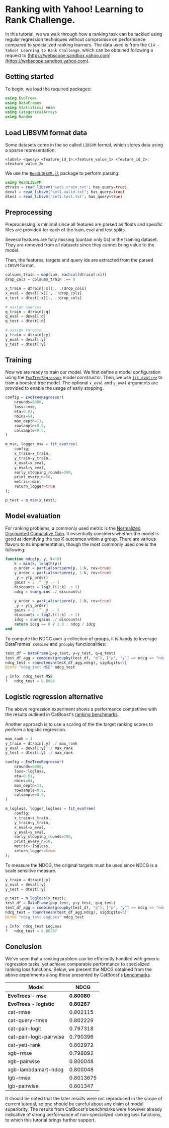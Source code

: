 # Ranking with Yahoo! Learning to Rank Challenge. 

In this tutorial, we we walk through how a ranking task can be tackled using regular regression techniques without compromise on performance compared to specialized ranking learners. 
The data used is from the `C14 - Yahoo! Learning to Rank Challenge`, which can be obtained following a request to [https://webscope.sandbox.yahoo.com](https://webscope.sandbox.yahoo.com).

## Getting started

To begin, we load the required packages:

```julia
using EvoTrees
using DataFrames
using Statistics: mean
using CategoricalArrays
using Random
```

## Load LIBSVM format data

Some datasets come in the so called `LIBSVM` format, which stores data using a sparse representation: 

```
<label> <query> <feature_id_1>:<feature_value_1> <feature_id_2>:<feature_value_2>
```

We use the [`ReadLIBSVM.jl`](https://github.com/jeremiedb/ReadLIBSVM.jl) package to perform parsing: 

```julia
using ReadLIBSVM
dtrain = read_libsvm("set1.train.txt"; has_query=true)
deval = read_libsvm("set1.valid.txt"; has_query=true)
dtest = read_libsvm("set1.test.txt"; has_query=true)
```

## Preprocessing

Preprocessing is minimal since all features are parsed as floats and specific files are provided for each of the train, eval and test splits. 

Several features are fully missing (contain only 0s) in the training dataset. They are removed from all datasets since they cannot bring value to the model.

Then, the features, targets and query ids are extracted from the parsed `LIBSVM` format. 

```julia
colsums_train = map(sum, eachcol(dtrain[:x]))
drop_cols = colsums_train .== 0

x_train = dtrain[:x][:, .!drop_cols]
x_eval = deval[:x][:, .!drop_cols]
x_test = dtest[:x][:, .!drop_cols]

# assign queries
q_train = dtrain[:q]
q_eval = deval[:q]
q_test = dtest[:q]

# assign targets
y_train = dtrain[:y]
y_eval = deval[:y]
y_test = dtest[:y]
```

## Training

Now we are ready to train our model. We first define a model configuration using the [`EvoTreeRegressor`](@ref) model constructor. 
Then, we use [`fit_evotree`](@ref) to train a boosted tree model. The optional `x_eval` and `y_eval` arguments are provided to enable the usage of early stopping. 

```julia
config = EvoTreeRegressor(
    nrounds=6000,
    loss=:mse,
    eta=0.02,
    nbins=64,
    max_depth=11,
    rowsample=0.9,
    colsample=0.9,
)

m_mse, logger_mse = fit_evotree(
    config;
    x_train=x_train,
    y_train=y_train,
    x_eval=x_eval,
    y_eval=y_eval,
    early_stopping_rounds=200,
    print_every_n=50,
    metric=:mse,
    return_logger=true
);

p_test = m_mse(x_test);
```

## Model evaluation

For ranking problems, a commonly used metric is the [Normalized Discounted Cumulative Gain](https://en.wikipedia.org/wiki/Discounted_cumulative_gain). It essentially considers whether the model is good at identifying the top K outcomes within a group. There are various flavors to its implementation, though the most commonly used one is the following:

```julia
function ndcg(p, y, k=10)
    k = min(k, length(p))
    p_order = partialsortperm(p, 1:k, rev=true)
    y_order = partialsortperm(y, 1:k, rev=true)
    _y = y[p_order]
    gains = 2 .^ _y .- 1
    discounts = log2.((1:k) .+ 1)
    ndcg = sum(gains ./ discounts)

    y_order = partialsortperm(y, 1:k, rev=true)
    _y = y[y_order]
    gains = 2 .^ _y .- 1
    discounts = log2.((1:k) .+ 1)
    idcg = sum(gains ./ discounts)
    return idcg == 0 ? 1.0 : ndcg / idcg
end
```

To compute the NDCG over a collection of groups, it is handy to leverage DataFrames' `combine` and `groupby` functionalities: 

```julia
test_df = DataFrame(p=p_test, y=y_test, q=q_test)
test_df_agg = combine(groupby(test_df, "q"), ["p", "y"] => ndcg => "ndcg")
ndcg_test = round(mean(test_df_agg.ndcg), sigdigits=5)
@info "ndcg_test MSE" ndcg_test

┌ Info: ndcg_test MSE
└   ndcg_test = 0.8008
```

## Logistic regression alternative

The above regression experiment shows a performance competitive with the results outlined in CatBoost's [ranking benchmarks](https://github.com/catboost/benchmarks/blob/master/ranking/Readme.md#4-results). 

Another approach is to use a scaling of the the target ranking scores to perform a logistic regression.

```julia
max_rank = 4
y_train = dtrain[:y] ./ max_rank
y_eval = deval[:y] ./ max_rank
y_test = dtest[:y] ./ max_rank

config = EvoTreeRegressor(
    nrounds=6000,
    loss=:logloss,
    eta=0.01,
    nbins=64,
    max_depth=11,
    rowsample=0.9,
    colsample=0.9,
)

m_logloss, logger_logloss = fit_evotree(
    config;
    x_train=x_train,
    y_train=y_train,
    x_eval=x_eval,
    y_eval=y_eval,
    early_stopping_rounds=200,
    print_every_n=50,
    metric=:logloss,
    return_logger=true
);
```

To measure the NDCG, the original targets must be used since NDCG is a scale sensitive measure.

```julia
y_train = dtrain[:y]
y_eval = deval[:y]
y_test = dtest[:y]

p_test = m_logloss(x_test);
test_df = DataFrame(p=p_test, y=y_test, q=q_test)
test_df_agg = combine(groupby(test_df, "q"), ["p", "y"] => ndcg => "ndcg")
ndcg_test = round(mean(test_df_agg.ndcg), sigdigits=5)
@info "ndcg_test LogLoss" ndcg_test

┌ Info: ndcg_test LogLoss
└   ndcg_test = 0.80267
```

## Conclusion

We've seen that a ranking problem can be efficiently handled with generic regression tasks, yet achieve comparable performance to specialized ranking loss functions. Below, we present the NDCG obtained from the above experiments along those presented by CatBoost's [benchmarks](https://github.com/catboost/benchmarks/blob/master/ranking/Readme.md#4-results).


| **Model**               | **NDCG**  |
|-------------------------|-----------| 
| **EvoTrees - mse**      |**0.80080**|
| **EvoTrees - logistic** |**0.80267**|
| cat-rmse                |0.802115   | 
| cat-query-rmse          |0.802229   | 
| cat-pair-logit          |0.797318   | 
| cat-pair-logit-pairwise |0.790396   | 
| cat-yeti-rank           |0.802972   | 
| xgb-rmse                |0.798892   | 
| xgb-pairwise            |0.800048   | 
| xgb-lambdamart-ndcg     |0.800048   | 
| lgb-rmse                |0.8013675  | 
| lgb-pairwise            |0.801347   |


It should be noted that the later results were not reproduced in the scope of current tutorial, so one should be careful about any claim of model superiority. The results from CatBoost's benchmarks were however already indicative of strong performance of non-specialized ranking loss functions, to which this tutorial brings further support. 
